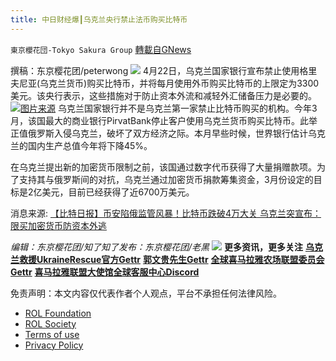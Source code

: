 ```yaml
---
title: 中日财经爆┃乌克兰央行禁止法币购买比特币
---
```

`東京櫻花団-Tokyo Sakura Group` [轉載自GNews](https://gnews.org/zh-hans/2397122/)

撰稿：东京樱花团/peterwong
 ![](https://assets.gnews.org/wp-content/uploads/2022/03/LOGO-1-14.png) 
4月22日，乌克兰国家银行宣布禁止使用格里夫尼亚(乌克兰货币)购买比特币，并将每月使用外币购买比特币的上限定为3300美元。该央行表示，这些措施对于防止资本外流和减轻外汇储备压力是必要的。
 ![](https://assets.gnews.org/wp-content/uploads/2022/04/中日财经爆┃乌克兰央行禁止法币购买比特币.png)[图片来源](https://www.google.com/imgres?imgurl=https%3A%2F%2Fwzimg.fx994.com%2Ftest%2Fguoji%2F2021-07-12%2F637616948778214267%2FART637616948778214267_258118.jpg_bitdefault&amp;imgrefurl=https%3A%2F%2Fwww.wikibit.uk%2F202107124954483115.html&amp;tbnid=9QJdrQ8jLqGILM&amp;vet=12ahUKEwi5sJrO3qn3AhXRxoUKHf_bDnMQMygEegUIARCxAQ..i&amp;docid=ep6WlIW_OK1QGM&amp;w=990&amp;h=556&amp;itg=1&amp;q=%E4%B9%8C%E5%85%8B%E5%85%B0%E5%9B%BD%E5%AE%B6%E9%93%B6%E8%A1%8C&amp;ved=2ahUKEwi5sJrO3qn3AhXRxoUKHf_bDnMQMygEegUIARCxAQ) 
乌克兰国家银行并不是乌克兰第一家禁止比特币购买的机构。今年3月，该国最大的商业银行PirvatBank停止客户使用乌克兰货币购买比特币。此举正值俄罗斯入侵乌克兰，破坏了双方经济之际。本月早些时候，世界银行估计乌克兰的国内生产总值今年将下降45%。
 
在乌克兰提出新的加密货币限制之前，该国通过数字代币获得了大量捐赠款项。为了支持其与俄罗斯间的对抗，乌克兰通过加密货币捐款筹集资金，3月份设定的目标是2亿美元，目前已经获得了近6700万美元。
 
消息来源:
[【比特日报】币安陷俄监管风暴！比特币跌破4万大关 乌克兰突宣布：限买加密货币防资本外逃](https://ca.fx168news.com/cryptocurrency/2204/5841551.shtml)
 
*编辑：东京樱花团/知了知了发布：东京樱花团/老黑*
 ![](https://assets.gnews.org/wp-content/uploads/2022/03/LOGO-1-14.png) 
**更多资讯，更多关注**
[**乌克兰救援UkraineRescue官方Gettr**](https://gettr.com/user/ukrainerescue)
**[郭文贵先生Gettr](https://gettr.com/user/miles)**
[**全球喜马拉雅农场联盟委员会Gettr**](https://gettr.com/user/GlobalAlliance)
**[喜马拉雅联盟大使馆全球客服中心Discord](https://discord.gg/zv8j42srdN)**

免责声明：本文内容仅代表作者个人观点，平台不承担任何法律风险。
  
- [ROL Foundation](https://rolfoundation.org/)
- [ROL Society](https://rolsociety.org/)
- [Terms of use](https://gnews.org/terms-of-use-3/)
- [Privacy Policy](https://gnews.org/privacy-policy/)
